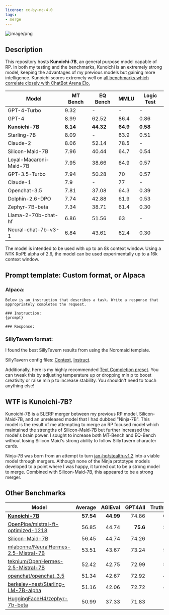 ```yaml
---
license: cc-by-nc-4.0
tags:
- merge
---
```


![image/png](https://huggingface.co/SanjiWatsuki/Kunoichi-7B/resolve/main/assets/kunoichi.png)

<!-- description start -->
## Description

This repository hosts **Kunoichi-7B**, an general purpose model capable of RP. In both my testing and the benchmarks, Kunoichi is an extremely strong model, keeping the advantages of my previous models but gaining more intelligence. Kunoichi scores extremely well on [all benchmarks which correlate closely with ChatBot Arena Elo.](https://www.reddit.com/r/LocalLLaMA/comments/18u0tu3/benchmarking_the_benchmarks_correlation_with/)

| Model                | MT Bench | EQ Bench | MMLU   | Logic Test |
|----------------------|----------|----------|---------|-------------|
| GPT-4-Turbo         | 9.32     | -        | -       | -           |
| GPT-4               | 8.99     | 62.52    | 86.4    | 0.86        |
| **Kunoichi-7B**     | **8.14**     | **44.32**    | **64.9**    | **0.58**        |
| Starling-7B         | 8.09     | -        | 63.9    | 0.51        |
| Claude-2            | 8.06     | 52.14    | 78.5    | -           |
| Silicon-Maid-7B     | 7.96     | 40.44    | 64.7    | 0.54           |
| Loyal-Macaroni-Maid-7B | 7.95     | 38.66    | 64.9   | 0.57        |
| GPT-3.5-Turbo       | 7.94     | 50.28    | 70      | 0.57        |
| Claude-1            | 7.9       | -        | 77      | -           |
| Openchat-3.5        | 7.81     | 37.08    | 64.3    | 0.39        |
| Dolphin-2.6-DPO     | 7.74     | 42.88    | 61.9    | 0.53        |
| Zephyr-7B-beta      | 7.34     | 38.71    | 61.4    | 0.30        |
| Llama-2-70b-chat-hf | 6.86     | 51.56    | 63      | -           |
| Neural-chat-7b-v3-1 | 6.84     | 43.61    | 62.4    | 0.30        |

The model is intended to be used with up to an 8k context window. Using a NTK RoPE alpha of 2.6, the model can be used experimentally up to a 16k context window.

<!-- description end -->
<!-- prompt-template start -->
## Prompt template: Custom format, or Alpaca

### Alpaca:
```
Below is an instruction that describes a task. Write a response that appropriately completes the request.

### Instruction:
{prompt}

### Response:
```

### SillyTavern format:
I found the best SillyTavern results from using the Noromaid template. 

SillyTavern config files: [Context](https://files.catbox.moe/ifmhai.json), [Instruct](https://files.catbox.moe/ttw1l9.json).

Additionally, here is my highly recommended [Text Completion preset](https://huggingface.co/SanjiWatsuki/Loyal-Macaroni-Maid-7B/blob/main/Characters/MinP.json). You can tweak this by adjusting temperature up or dropping min p to boost creativity or raise min p to increase stability. You shouldn't need to touch anything else!


## WTF is Kunoichi-7B?

Kunoichi-7B is a SLERP merger between my previous RP model, Silicon-Maid-7B, and an unreleased model that I had dubbed "Ninja-7B". This model is the result of me attempting to merge an RP focused model which maintained the strengths of Silicon-Maid-7B but further increased the model's brain power. I sought to increase both MT-Bench and EQ-Bench without losing Silicon Maid's strong ability to follow SillyTavern character cards.

Ninja-7B was born from an attempt to turn [jan-hq/stealth-v1.2](https://huggingface.co/jan-hq/stealth-v1.2) into a viable model through mergers. Although none of the Ninja prototype models developed to a point where I was happy, it turned out to be a strong model to merge. Combined with Silicon-Maid-7B, this appeared to be a strong merger.

## Other Benchmarks


| Model | Average | AGIEval | GPT4All | TruthfulQA | Bigbench |
|---|---:|---:|---:|---:|---:|
| [**Kunoichi-7B**](https://huggingface.co/SanjiWatsuki/Kunoichi-7B)|**57.54**|  **44.99**|  74.86|     **63.72**|   46.58|
| [OpenPipe/mistral-ft-optimized-1218](https://huggingface.co/OpenPipe/mistral-ft-optimized-1218)| 56.85 | 44.74 | **75.6** | 59.89 | **47.17** |
| [Silicon-Maid-7B](https://huggingface.co/SanjiWatsuki/Silicon-Maid-7B) | 56.45|  44.74|  74.26|      61.5|   45.32|
| [mlabonne/NeuralHermes-2.5-Mistral-7B](https://huggingface.co/mlabonne/NeuralHermes-2.5-Mistral-7B) | 53.51 | 43.67 | 73.24 | 55.37 | 41.76 |
| [teknium/OpenHermes-2.5-Mistral-7B](https://huggingface.co/teknium/OpenHermes-2.5-Mistral-7B)  | 52.42 | 42.75 | 72.99 | 52.99 | 40.94 |
| [openchat/openchat_3.5](https://huggingface.co/openchat/openchat_3.5) | 51.34 | 42.67 | 72.92 | 47.27 | 42.51 |
| [berkeley-nest/Starling-LM-7B-alpha](https://huggingface.co/berkeley-nest/Starling-LM-7B-alpha) | 51.16 | 42.06 | 72.72 | 47.33 | 42.53 |
| [HuggingFaceH4/zephyr-7b-beta](https://huggingface.co/HuggingFaceH4/zephyr-7b-beta) | 50.99 | 37.33 | 71.83 | 55.1 | 39.7 |